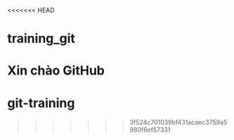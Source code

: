 <<<<<<< HEAD
# training_git
Xin chào GitHub
=======
# git-training
>>>>>>> 3f524c701039bf431acaec3759a5980f6ef57331
